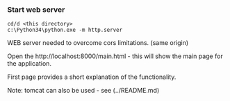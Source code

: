 ### Start web server

    cd/d <this directory>
    c:\Python34\python.exe -m http.server

WEB server needed to overcome cors limitations.
(same origin)

Open the http://localhost:8000/main.html - this will show the main page for the application.

First page provides a short explanation of the functionality.

Note: tomcat can also be used - see (../README.md)

